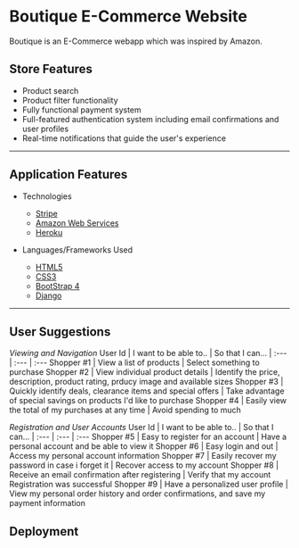 # Boutique E-Commerce Website


Boutique is an E-Commerce webapp which was inspired by Amazon.

## Store Features
- Product search
- Product filter functionality
- Fully functional payment system
- Full-featured authentication system including email confirmations and user profiles
- Real-time notifications that guide the user's experience
---

## Application Features
- Technologies
    - [Stripe](https://stripe.com/en-ca)
    - [Amazon Web Services](https://aws.amazon.com/)
    - [Heroku](https://www.heroku.com/)

- Languages/Frameworks Used
    - [HTML5](https://en.wikipedia.org/wiki/HTML5)
    - [CSS3](https://en.wikipedia.org/wiki/CSS)
    - [BootStrap 4](https://getbootstrap.com/)
    - [Django](https://www.djangoproject.com/)
---
## User Suggestions
*Viewing and Navigation*
User Id | I want to be able to.. | So that I can...
| :--- | :--- | :---
Shopper #1  | View a list of products | Select something to purchase
Shopper #2  | View individual product details | Identify the price, description, product rating, prducy image and available sizes
Shopper #3  | Quickly identify deals, clearance items and special offers | Take advantage of special savings on products I'd like to purchase
Shopper #4  | Easily view the total of my purchases at any time | Avoid spending to much

*Registration and User Accounts*
User Id | I want to be able to.. | So that I can...
| :--- | :--- | :---
Shopper #5  | Easy to register for an account | Have a personal account and be able to view it
Shopper #6  | Easy login and out | Access my personal account information
Shopper #7  | Easily recover my password in case i forget it | Recover access to my account
Shopper #8  | Receive an email confirmation after registering | Verify that my account Registration was successful
Shopper #9  | Have a personalized user profile | View my personal order history and order confirmations, and save my payment information

## Deployment